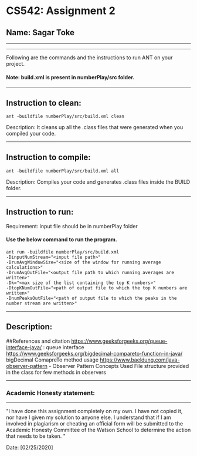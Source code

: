 # CS542: Assignment 2
## Name: Sagar Toke

-----------------------------------------------------------------------
-----------------------------------------------------------------------


Following are the commands and the instructions to run ANT on your project.
#### Note: build.xml is present in numberPlay/src folder.

-----------------------------------------------------------------------
## Instruction to clean:

```commandline
ant -buildfile numberPlay/src/build.xml clean
```

Description: It cleans up all the .class files that were generated when you
compiled your code.

-----------------------------------------------------------------------
## Instruction to compile:

```commandline
ant -buildfile numberPlay/src/build.xml all
```

Description: Compiles your code and generates .class files inside the BUILD folder.

-----------------------------------------------------------------------
## Instruction to run:

Requirement: input file should be in numberPlay folder
#### Use the below command to run the program.

```commandline
ant run -buildfile numberPlay/src/build.xml 
-DinputNumStream="<input file path>" 
-DrunAvgWindowSize="<size of the window for running average calculations>" 
-DrunAvgOutFile="<output file path to which running averages are written>" 
-Dk="<max size of the list containing the top K numbers>" 
-DtopKNumOutFile="<path of output file to which the top K numbers are written>" 
-DnumPeaksOutFile="<path of output file to which the peaks in the number stream are written>"
```

-----------------------------------------------------------------------
## Description:


##References and citation
https://www.geeksforgeeks.org/queue-interface-java/  : queue interface 
https://www.geeksforgeeks.org/bigdecimal-compareto-function-in-java/ bigDecimal ComapreTo method usage
https://www.baeldung.com/java-observer-pattern - Observer Pattern Concepts
Used File structure provided in the class for few methods in observers

-----------------------------------------------------------------------
### Academic Honesty statement:
-----------------------------------------------------------------------

"I have done this assignment completely on my own. I have not copied
it, nor have I given my solution to anyone else. I understand that if
I am involved in plagiarism or cheating an official form will be
submitted to the Academic Honesty Committee of the Watson School to
determine the action that needs to be taken. "

Date: [02/25/2020]



